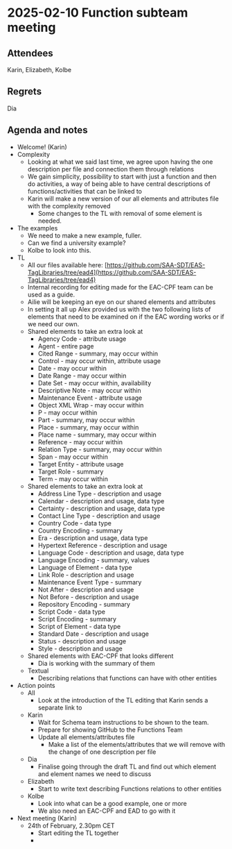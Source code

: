 # 2025-02-10 Function subteam meeting


## Attendees

Karin, Elizabeth, Kolbe 


## Regrets

Dia


## Agenda and notes



* Welcome! (Karin)
* Complexity
    * Looking at what we said last time, we agree upon having the one description per file and connection them through relations
    * We gain simplicity, possibility to start with just a function and then do activities, a way of being able to have central descriptions of functions/activities that can be linked to
    * Karin will make a new version of our all elements and attributes file with the complexity removed
        * Some changes to the TL with removal of some element is needed.
* The examples
    * We need to make a new example, fuller.
    * Can we find a university example?
    * Kolbe to look into this.
* TL
    * All our files available here: [https://github.com/SAA-SDT/EAS-TagLibraries/tree/ead4](https://github.com/SAA-SDT/EAS-TagLibraries/tree/ead4)
    * Internal recording for editing made for the EAC-CPF team can be used as a guide.
    * Ailie will be keeping an eye on our shared elements and attributes
    * In setting it all up Alex provided us with the two following lists of elements that need to be examined on if the EAC wording works or if we need our own.
    * Shared elements to take an extra look at
        * Agency Code - attribute usage
        * Agent - entire page
        * Cited Range - summary, may occur within
        * Control - may occur within, attribute usage
        * Date - may occur within
        * Date Range - may occur within
        * Date Set - may occur within, availability
        * Descriptive Note - may occur within
        * Maintenance Event - attribute usage
        * Object XML Wrap - may occur within
        * P - may occur within
        * Part - summary, may occur within
        * Place - summary, may occur within
        * Place name - summary, may occur within
        * Reference - may occur within
        * Relation Type - summary, may occur within
        * Span - may occur within
        * Target Entity - attribute usage
        * Target Role - summary
        * Term - may occur within
    * Shared elements to take an extra look at
        * Address Line Type - description and usage
        * Calendar - description and usage, data type
        * Certainty - description and usage, data type
        * Contact Line Type - description and usage
        * Country Code - data type
        * Country Encoding - summary
        * Era - description and usage, data type
        * Hypertext Reference - description and usage
        * Language Code - description and usage, data type
        * Language Encoding - summary, values
        * Language of Element - data type
        * Link Role - description and usage
        * Maintenance Event Type - summary
        * Not After - description and usage
        * Not Before - description and usage
        * Repository Encoding - summary
        * Script Code - data type
        * Script Encoding - summary
        * Script of Element - data type
        * Standard Date - description and usage
        * Status - description and usage
        * Style - description and usage
    * Shared elements with EAC-CPF that looks different
        * Dia is working with the summary of them
    * Textual 
        * Describing relations that functions can have with other entities
* Action points
    * All
        * Look at the introduction of the TL editing that Karin sends a separate link to
    * Karin
        * Wait for Schema team instructions to be shown to the team.
        * Prepare for showing GitHub to the Functions Team
        * Update all elements/attributes file
            * Make a list of the elements/attributes that we will remove with the change of one description per file
    * Dia
        * Finalise going through the draft TL and find out which element and element names we need to discuss
    * Elizabeth
        * Start to write text describing Functions relations to other entities
    * Kolbe
        * Look into what can be a good example, one or more
        * We also need an EAC-CPF and EAD to go with it
* Next meeting (Karin)
    * 24th of February, 2.30pm CET
        * Start editing the TL together
        * 
